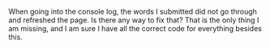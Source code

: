 When going into the console log, the words I submitted did not go through and refreshed the page. Is there any way to fix that? That is the only thing I am missing, and I am sure I have all the correct code for everything besides this.
